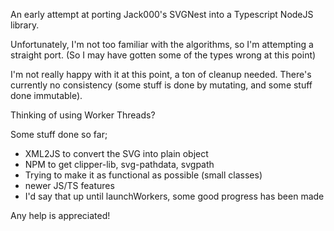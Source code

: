 An early attempt at porting Jack000's SVGNest into a Typescript NodeJS library.

Unfortunately, I'm not too familiar with the algorithms, so I'm attempting a straight port. (So I may have gotten some of the types wrong at this point)

I'm not really happy with it at this point, a ton of cleanup needed. There's currently no consistency (some stuff is done by mutating, and some stuff done immutable).

Thinking of using Worker Threads?

Some stuff done so far;
- XML2JS to convert the SVG into plain object
- NPM to get clipper-lib, svg-pathdata, svgpath
- Trying to make it as functional as possible (small classes)
- newer JS/TS features
- I'd say that up until launchWorkers, some good progress has been made

Any help is appreciated!